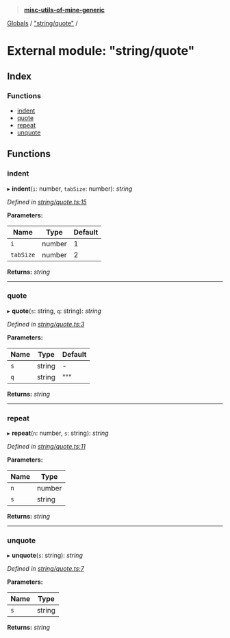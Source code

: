 > **[misc-utils-of-mine-generic](../README.md)**

[Globals](../globals.md) / ["string/quote"](_string_quote_.md) /

# External module: "string/quote"

## Index

### Functions

* [indent](_string_quote_.md#indent)
* [quote](_string_quote_.md#quote)
* [repeat](_string_quote_.md#repeat)
* [unquote](_string_quote_.md#unquote)

## Functions

###  indent

▸ **indent**(`i`: number, `tabSize`: number): *string*

*Defined in [string/quote.ts:15](https://github.com/cancerberoSgx/misc-utils-of-mine/blob/b63bcad/misc-utils-of-mine-generic/src/string/quote.ts#L15)*

**Parameters:**

Name | Type | Default |
------ | ------ | ------ |
`i` | number | 1 |
`tabSize` | number | 2 |

**Returns:** *string*

___

###  quote

▸ **quote**(`s`: string, `q`: string): *string*

*Defined in [string/quote.ts:3](https://github.com/cancerberoSgx/misc-utils-of-mine/blob/b63bcad/misc-utils-of-mine-generic/src/string/quote.ts#L3)*

**Parameters:**

Name | Type | Default |
------ | ------ | ------ |
`s` | string | - |
`q` | string | """ |

**Returns:** *string*

___

###  repeat

▸ **repeat**(`n`: number, `s`: string): *string*

*Defined in [string/quote.ts:11](https://github.com/cancerberoSgx/misc-utils-of-mine/blob/b63bcad/misc-utils-of-mine-generic/src/string/quote.ts#L11)*

**Parameters:**

Name | Type |
------ | ------ |
`n` | number |
`s` | string |

**Returns:** *string*

___

###  unquote

▸ **unquote**(`s`: string): *string*

*Defined in [string/quote.ts:7](https://github.com/cancerberoSgx/misc-utils-of-mine/blob/b63bcad/misc-utils-of-mine-generic/src/string/quote.ts#L7)*

**Parameters:**

Name | Type |
------ | ------ |
`s` | string |

**Returns:** *string*